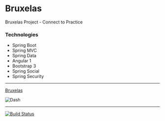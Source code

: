 # Bruxelas
Bruxelas Project - Connect to Practice

### Technologies   

* Spring Boot
* Spring MVC
* Spring Data
* Angular 1
* Bootstrap 3
* Spring Social
* Spring Security

------    

[Bruxelas](http://31.220.55.236:8080/bruxelas)

![Dash](doc/dash-1.0.png)

------


[![Build Status](https://travis-ci.org/fabianogoes/bruxelas.svg?branch=master)](https://travis-ci.org/fabianogoes/bruxelas)
